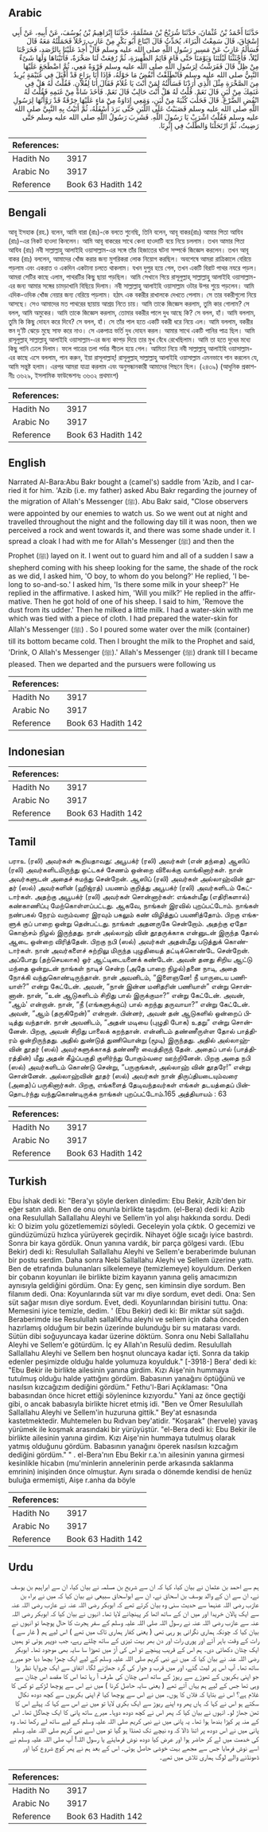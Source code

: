 ## Arabic


<div dir="rtl" lang="ar" style={{fontSize:'larger',backgroundColor:'#f8f9fa',padding:20}}>
حَدَّثَنَا أَحْمَدُ بْنُ عُثْمَانَ، حَدَّثَنَا شُرَيْحُ بْنُ مَسْلَمَةَ، حَدَّثَنَا إِبْرَاهِيمُ بْنُ يُوسُفَ، عَنْ أَبِيهِ، عَنْ أَبِي إِسْحَاقَ، قَالَ سَمِعْتُ الْبَرَاءَ، يُحَدِّثُ قَالَ ابْتَاعَ أَبُو بَكْرٍ مِنْ عَازِبٍ رَحْلاً فَحَمَلْتُهُ مَعَهُ قَالَ فَسَأَلَهُ عَازِبٌ عَنْ مَسِيرِ رَسُولِ اللَّهِ صلى الله عليه وسلم قَالَ أُخِذَ عَلَيْنَا بِالرَّصَدِ، فَخَرَجْنَا لَيْلاً، فَأَحْثَثْنَا لَيْلَتَنَا وَيَوْمَنَا حَتَّى قَامَ قَائِمُ الظَّهِيرَةِ، ثُمَّ رُفِعَتْ لَنَا صَخْرَةٌ، فَأَتَيْنَاهَا وَلَهَا شَىْءٌ مِنْ ظِلٍّ قَالَ فَفَرَشْتُ لِرَسُولِ اللَّهِ صلى الله عليه وسلم فَرْوَةً مَعِي، ثُمَّ اضْطَجَعَ عَلَيْهَا النَّبِيُّ صلى الله عليه وسلم فَانْطَلَقْتُ أَنْفُضُ مَا حَوْلَهُ، فَإِذَا أَنَا بِرَاعٍ قَدْ أَقْبَلَ فِي غُنَيْمَةٍ يُرِيدُ مِنَ الصَّخْرَةِ مِثْلَ الَّذِي أَرَدْنَا فَسَأَلْتُهُ لِمَنْ أَنْتَ يَا غُلاَمُ فَقَالَ أَنَا لِفُلاَنٍ‏.‏ فَقُلْتُ لَهُ هَلْ فِي غَنَمِكَ مِنْ لَبَنٍ قَالَ نَعَمْ‏.‏ قُلْتُ لَهُ هَلْ أَنْتَ حَالِبٌ قَالَ نَعَمْ‏.‏ فَأَخَذَ شَاةً مِنْ غَنَمِهِ فَقُلْتُ لَهُ انْفُضِ الضَّرْعَ‏.‏ قَالَ فَحَلَبَ كُثْبَةً مِنْ لَبَنٍ، وَمَعِي إِدَاوَةٌ مِنْ مَاءٍ عَلَيْهَا خِرْقَةٌ قَدْ رَوَّأْتُهَا لِرَسُولِ اللَّهِ صلى الله عليه وسلم فَصَبَبْتُ عَلَى اللَّبَنِ حَتَّى بَرَدَ أَسْفَلُهُ، ثُمَّ أَتَيْتُ بِهِ النَّبِيَّ صلى الله عليه وسلم فَقُلْتُ اشْرَبْ يَا رَسُولَ اللَّهِ‏.‏ فَشَرِبَ رَسُولُ اللَّهِ صلى الله عليه وسلم حَتَّى رَضِيتُ، ثُمَّ ارْتَحَلْنَا وَالطَّلَبُ فِي إِثْرِنَا‏.‏
</div>
<div style={{backgroundColor:'#f8f9fa',padding:20, marginBottom: 10}}><table> <thead> <tr> <th>References:</th> <th></th> </tr> </thead> <tbody><tr><td>Hadith No</td><td>3917</td></tr><tr><td>Arabic No</td><td>3917</td></tr><tr><td>Reference</td><td>Book 63 Hadith 142</td></tr></tbody></table></div>

## Bengali


<div dir="ltr" lang="bn" style={{fontSize:'larger',backgroundColor:'#f8f9fa',padding:20}}>
আবূ ইসহাক (রহ.) বলেন, আমি বারা (রাঃ)-কে বলতে শুনেছি, তিনি বলেন, আবূ বাকর(রাঃ) আমার পিতা আযিব (রাঃ)-এর নিকট হাওদা কিনলেন। আমি আবূ বাকরের সাথে কেনা হাওদাটি বয়ে নিয়ে চললাম। তখন আমার পিতা আযিব (রাঃ) নবী সাল্লাল্লাহু আলাইহি ওয়াসাল্লাম-এর সঙ্গে তাঁর হিজাতের ঘটনা সম্পর্কে জিজ্ঞেস করলেন। তখন আবূ বাকর (রাঃ) বললেন, আমাদের খোঁজ করার জন্য মুশরিকরা লোক নিয়োগ করছিল। অবশেষে আমরা রাত্রিকালে বেরিয়ে পড়লাম এবং একরাত ও একদিন একটানা চলতে থাকলাম। যখন দুপুর হয়ে গেল, তখন একটি বিরাট পাথর নযরে পড়ল। আমরা সেটির কাছে এলাম, পাথরটির কিছু ছায়া পড়ছিল। আমি সেখানে গিয়ে রাসূলুল্লাহ্ সাল্লাল্লাহু আলাইহি ওয়াসাল্লাম-এর জন্য আমার সঙ্গের চামড়াখানি বিছিয়ে দিলাম। নবী সাল্লাল্লাহু আলাইহি ওয়াসাল্লাম ওটার উপর শুয়ে পড়লেন। আমি এদিক-ওদিক খোঁজ নেয়ার জন্য বেরিয়ে পড়লাম। হঠাৎ এক বকরীর রাখালকে দেখতে পেলাম। সে তার বকরীগুলো নিয়ে আসছে। সেও আমাদের মত পাথরের ছায়ায় আশ্রয় নিতে চায়। আমি তাকে জিজ্ঞেস করলাম, তুমি কার গোলাম? সে বলল, আমি অমুকের। আমি তাকে জিজ্ঞেস করলাম, তোমার বকরীর পালে দুধ আছে কি? সে বলল, হাঁ। আমি বললাম, তুমি কি কিছু দোহন করে দিবে? সে বলল, হাঁ। সে তাঁর পাল হতে একটি বকরী ধরে নিয়ে এল। আমি বললাম, বকরীর স্তন দু’টি ঝেড়ে মুছে সাফ করে নাও। সে একপাত্র ভর্তি দুধ দোহন করল। আমার সাথে একটি পানির পাত্র ছিল। আমি রাসূলুল্লাহ্ সাল্লাল্লাহু আলাইহি ওয়াসাল্লাম-এর জন্য কাপড় দিয়ে তার মুখ বেঁধে রেখেছিলাম। আমি তা হতে দুধের মধ্যে কিছু পানি ঢেলে দিলাম। ফলে পাত্রের তলা পর্যন্ত শীতল হয়ে গেল। আমিতা নিয়ে নবী সাল্লাল্লাহু আলাইহি ওয়াসাল্লাম-এর কাছে এসে বললাম, পান করুন, ইয়া রাসূলাল্লাহ্! রাসূলুল্লাহ্ সাল্লাল্লাহু আলাইহি ওয়াসাল্লাম এমনভাবে পান করলেন যে, আমি সন্তুষ্ট হলাম। এরপর আমরা যাত্রা করলাম এবং অনুসন্ধানকারী আমাদের পিছনে ছিল। (২৪৩৯) (আধুনিক প্রকাশনীঃ ৩৬২৯, ইসলামিক ফাউন্ডেশনঃ ৩৬৩২ প্রথমাংশ)
</div>
<div style={{backgroundColor:'#f8f9fa',padding:20, marginBottom: 10}}><table> <thead> <tr> <th>References:</th> <th></th> </tr> </thead> <tbody><tr><td>Hadith No</td><td>3917</td></tr><tr><td>Arabic No</td><td>3917</td></tr><tr><td>Reference</td><td>Book 63 Hadith 142</td></tr></tbody></table></div>

## English


<div dir="ltr" lang="en" style={{fontSize:'larger',backgroundColor:'#f8f9fa',padding:20}}>
Narrated Al-Bara:Abu Bakr bought a (camel's) saddle from 'Azib, and I carried it for him. 'Azib (i.e. my father) asked Abu Bakr regarding the journey of the migration of Allah's Messenger (ﷺ). Abu Bakr said, "Close observers were appointed by our enemies to watch us. So we went out at night and travelled throughout the night and the following day till it was noon, then we perceived a rock and went towards it, and there was some shade under it. I spread a cloak I had with me for Allah's Messenger (ﷺ) and then the Prophet (ﷺ) layed on it. I went out to guard him and all of a sudden I saw a shepherd coming with his sheep looking for the same, the shade of the rock as we did, I asked him, 'O boy, to whom do you belong?' He replied, 'I belong to so-and-so.' I asked him, 'Is there some milk in your sheep?' He replied in the affirmative. I asked him, 'Will you milk?' He replied in the affirmative. Then he got hold of one of his sheep. I said to him, 'Remove the dust from its udder.' Then he milked a little milk. I had a water-skin with me which was tied with a piece of cloth. I had prepared the water-skin for Allah's Messenger (ﷺ) . So I poured some water over the milk (container) till its bottom became cold. Then I brought the milk to the Prophet and said, 'Drink, O Allah's Messenger (ﷺ).' Allah's Messenger (ﷺ) drank till I became pleased. Then we departed and the pursuers were following us
</div>
<div style={{backgroundColor:'#f8f9fa',padding:20, marginBottom: 10}}><table> <thead> <tr> <th>References:</th> <th></th> </tr> </thead> <tbody><tr><td>Hadith No</td><td>3917</td></tr><tr><td>Arabic No</td><td>3917</td></tr><tr><td>Reference</td><td>Book 63 Hadith 142</td></tr></tbody></table></div>

## Indonesian


<div dir="ltr" lang="id" style={{fontSize:'larger',backgroundColor:'#f8f9fa',padding:20}}>

</div>
<div style={{backgroundColor:'#f8f9fa',padding:20, marginBottom: 10}}><table> <thead> <tr> <th>References:</th> <th></th> </tr> </thead> <tbody><tr><td>Hadith No</td><td>3917</td></tr><tr><td>Arabic No</td><td>3917</td></tr><tr><td>Reference</td><td>Book 63 Hadith 142</td></tr></tbody></table></div>

## Tamil


<div dir="ltr" lang="ta" style={{fontSize:'larger',backgroundColor:'#f8f9fa',padding:20}}>
பராஉ (ரலி) அவர்கள் கூறியதாவது: அபூபக்ர் (ரலி) அவர்கள் (என் தந்தை) ஆஸிப் (ரலி) அவர்களிடமிருந்து ஒட்டகச் சேணம் ஒன்றை விலைக்கு வாங்கினார்கள். நான் அவர்களுடன் அதைச் சுமந்து சென்றேன். ஆஸிப் (ரலி) அவர்கள் அல்லாஹ்வின் தூதர் (ஸல்) அவர்களின் (ஹிஜ்ரத்) பயணம் குறித்து அபூபக்ர் (ரலி) அவர்களிடம் கேட்டார்கள். அதற்கு அபூபக்ர் (ரலி) அவர்கள் சொன்னார்கள்: எங்கள்மீது (எதிரிகளால்) கண்காணிப்பு மேற்கொள்ளப்பட்டது. ஆகவே, நாங்கள் இரவில் புறப்பட்டோம். நாங்கள் நண்பகல் நேரம் வரும்வரை இரவும் பகலும் கண் விழித்துப் பயணித்தோம். பிறகு எங்களுக் குப் பாறை ஒன்று தென்பட்டது. நாங்கள் அதனருகே சென்றோம். அதற்கு ஏதோ கொஞ்சம் நிழல் இருந்தது. நான் அல்லாஹ் வின் தூதருக்காக என்னுடன் இருந்த தோல் ஆடை ஒன்றை விரித்தேன். பிறகு நபி (ஸல்) அவர்கள் அதன்மீது படுத்துக் கொண்டார்கள். நான் அவர்களைச் சுற்றிலு மிருந்த புழுதியைத் தட்டிக்கொண்டே சென்றேன். அப்போது (தற்செயலாக) ஓர் ஆட்டிடையனைக் கண்டேன். அவன் தனது சிறிய ஆட்டு மந்தை ஒன்றுடன் நாங்கள் நாடிச் சென்ற (அதே பாறை நிழல்)தனை நாடி, அதை நோக்கி வந்துகொண்டிருந்தான். நான் அவனிடம், “இளைஞனே! நீ யாருடைய பணியாள்?” என்று கேட்டேன். அவன், “நான் இன்ன மனிதரின் பணியாள்” என்று சொன்னான். நான், “உன் ஆடுகளிடம் சிறிது பால் இருக்குமா?” என்று கேட்டேன். அவன், “ஆம்' என்றான். நான், “நீ (எங்களுக்குப்) பால் கறந்து தருவாயா?” என்று கேட்டேன். அவன், “ஆம் (தருகிறேன்)” என்றான். பின்னர், அவன் தன் ஆடுகளில் ஒன்றைப் பிடித்து வந்தான். நான் அவனிடம், “அதன் மடியை (புழுதி போக) உதறு” என்று சொன்னேன். பிறகு, அவன் சிறிது பாலைக் கறந்தான். என்னிடம் தண்ணீருள்ள தோல் பாத்திரம் ஒன்றிருந்தது. அதில் துண்டுத் துணியொன்று (மூடி) இருந்தது. அதில் அல்லாஹ்வின் தூதர் (ஸல்) அவர்களுக்காகத் தண்ணீர் வைத்திருந் தேன். அதைப் பால் (பாத்திரத்தின்) மீது அதன் கீழ்ப்பகுதி குளிர்ந்து போகும்வரை ஊற்றினேன். பிறகு அதை நபி (ஸல்) அவர்களிடம் கொண்டு சென்று, “பருகுங்கள், அல்லாஹ் வின் தூதரே!” என்று சொன்னேன். அல்லாஹ்வின் தூதர் (ஸல்) அவர்கள் நான் திருப்தியடையும்வரை (அதை)ப் பருகினார்கள். பிறகு, எங்களைத் தேடிவந்தவர்கள் எங்கள் தடயத்தைப் பின்தொடர்ந்து வந்துகொண்டிருக்க நாங்கள் புறப்பட்டோம்.165 அத்தியாயம் : 63
</div>
<div style={{backgroundColor:'#f8f9fa',padding:20, marginBottom: 10}}><table> <thead> <tr> <th>References:</th> <th></th> </tr> </thead> <tbody><tr><td>Hadith No</td><td>3917</td></tr><tr><td>Arabic No</td><td>3917</td></tr><tr><td>Reference</td><td>Book 63 Hadith 142</td></tr></tbody></table></div>

## Turkish


<div dir="ltr" lang="tr" style={{fontSize:'larger',backgroundColor:'#f8f9fa',padding:20}}>
Ebu İshak dedi ki: "Bera'yı şöyle derken dinledim: Ebu Bekir, Azib'den bir eğer satın aldı. Ben de onu onunla birlikte taşıdım. (el-Bera) dedi ki: Azib ona Resulullah Sallallahu Aleyhi ve Sellem'in yol alışı hakkında sordu. Dedi ki: O bizim yolu gözetlememizi söyledi. Geceleyin yola çıktık. O gecemizi ve gündüzümüzü hızlıca yürüyerek geçirdik. Nihayet öğle sıcağı iyice bastırdı. Sonra bir kaya gördük. Onun yanına vardık, bir parça gölgesi vardı. (Ebu Bekir) dedi ki: Resulullah Sallallahu Aleyhi ve Sellem'e beraberimde bulunan bir postu serdim. Daha sonra Nebi Sallallahu Aleyhi ve Sellem üzerine yattı. Ben de etrafında bulunanları silkelemeye (temizlemeye) koyuldum. Derken bir çobanın koyunları ile birlikte bizim kayanın yanına geliş amacımızın aynısıyla geldiğini gördüm. Ona: Ey genç, sen kiminsin diye sordum. Ben filanım dedi. Ona: Koyunlarında süt var mı diye sordum, evet dedi. Ona: Sen süt sağar mısın diye sordum. Evet, dedi. Koyunlarından birisini tuttu. Ona: Memesini iyice temizle, dedim. ' (Ebu Bekir) dedi ki: Bir miktar süt sağdı. Beraberimde ise Resulullah sallall€ıhu aleyhi ve sellem için daha önceden hazırlamış olduğum bir bezin üzerinde bulunduğu bir su matarası vardı. Sütün dibi soğuyuncaya kadar üzerine döktüm. Sonra onu Nebi Sallallahu Aleyhi ve Sellem'e götürdüm. İç ey Allah'ın Resulü dedim. ResuluIlah Sallallahu Aleyhi ve Sellem ben hoşnut oluncaya kadar içti. Sonra da takip edenler peşimizde olduğu halde yolumuza koyulduk." [-3918-] Bera’ dedi ki: "Ebu Bekir ile birlikte ailesinin yanına girdim. Kızı Aişe'nin hummaya tutulmuş olduğu halde yattığını gördüm. Babasının yanağını öptüğünü ve nasılsın kızcağızım dediğini gördüm." Fethu'l-Bari Açıklaması: "Ona babasından önce hicret ettiği söylenince kızıyordu." Yani az önce geçtiği gibi, o ancak babasıyla birlikte hicret etmiş idi. "Ben ve Ömer Resulullah Sallallahu Aleyhi ve Sellem'in huzuruna gittik." Bey'at esnasında kastetmektedir. Muhtemelen bu Rıdvan bey'atidir. "Koşarak" (hervele) yavaş yürümek ile koşmak arasındaki bir yürüyüştür. "el-Bera dedi ki: Ebu Bekir ile birlikte ailesinin yanına girdim. Kızı Aişe'nin hummaya tutulmuş olarak yatmış olduğunu gördüm. Babasının yanağını öperek nasılsın kızcağım dediğini gördüm." " . el-Bera'nın Ebu Bekir r.a.'ın ailesinin yanına girmesi kesinlikle hicabın (mu'minlerin annelerinin perde arkasında saklanma emrinin) inişinden önce olmuştur. Aynı sırada o dönemde kendisi de henüz buluğa ermemişti, Aişe r.anha da böyle
</div>
<div style={{backgroundColor:'#f8f9fa',padding:20, marginBottom: 10}}><table> <thead> <tr> <th>References:</th> <th></th> </tr> </thead> <tbody><tr><td>Hadith No</td><td>3917</td></tr><tr><td>Arabic No</td><td>3917</td></tr><tr><td>Reference</td><td>Book 63 Hadith 142</td></tr></tbody></table></div>

## Urdu


<div dir="rtl" lang="ur" style={{fontSize:'larger',backgroundColor:'#f8f9fa',padding:20}}>
ہم سے احمد بن عثمان نے بیان کیا، کہا کہ ان سے شریح بن مسلمہ نے بیان کیا، ان سے ابراہیم بن یوسف نے، ان سے ان کے والد یوسف بن اسحاق نے، ان سے ابواسحاق سبیعی نے بیان کیا کہ میں نے براء بن عازب رضی اللہ عنہما سے حدیث سنی وہ بیان کرتے تھے کہ ابوبکر رضی اللہ عنہ نے عازب رضی اللہ عنہ سے ایک پالان خریدا اور میں ان کے ساتھ اٹھا کر پہنچانے لایا تھا۔ انہوں نے بیان کیا کہ ابوبکر رضی اللہ عنہ سے عازب رضی اللہ عنہ نے رسول اللہ صلی اللہ علیہ وسلم کے سفر ہجرت کا حال پوچھا تو انہوں نے بیان کیا کہ چونکہ ہماری نگرانی ہو رہی تھی ( یعنی کفار ہماری تاک میں تھے ) اس لیے ہم ( غار سے ) رات کے وقت باہر آئے اور پوری رات اور دن بھر بہت تیزی کے ساتھ چلتے رہے، جب دوپہر ہوئی تو ہمیں ایک چٹان دکھائی دی۔ ہم اس کے قریب پہنچے تو اس کی آڑ میں تھوڑا سا سایہ بھی موجود تھا۔ ابوبکر رضی اللہ عنہ نے بیان کیا کہ میں نے نبی کریم صلی اللہ علیہ وسلم کے لیے ایک چمڑا بچھا دیا جو میرے ساتھ تھا۔ آپ اس پر لیٹ گئے، اور میں قرب و جوار کی گرد جھاڑنے لگا۔ اتفاق سے ایک چرواہا نظر پڑا جو اپنی بکریوں کے تھوڑے سے ریوڑ کے ساتھ اسی چٹان کی طرف آ رہا تھا اس کا مقصد اس چٹان سے وہی تھا جس کے لیے ہم یہاں آئے تھے ( یعنی سایہ حاصل کرنا ) میں نے اس سے پوچھا لڑکے تو کس کا غلام ہے؟ اس نے بتایا کہ فلاں کا ہوں۔ میں نے اس سے پوچھا کیا تم اپنی بکریوں سے کچھ دودھ نکال سکتے ہو اس نے کہا کہ ہاں پھر وہ اپنے ریوڑ سے ایک بکری لایا تو میں نے اس سے کہا کہ پہلے اس کا تھن جھاڑ لو۔ انہوں نے بیان کیا کہ پھر اس نے کچھ دودھ دوہا۔ میرے ساتھ پانی کا ایک چھاگل تھا۔ اس کے منہ پر کپڑا بندھا ہوا تھا۔ یہ پانی میں نے نبی کریم صلی اللہ علیہ وسلم کے لیے ساتھ لے رکھا تھا۔ وہ پانی میں نے اس دودھ پر اتنا ڈالا کہ وہ نیچے تک ٹھنڈا ہو گیا تو میں اسے نبی کریم صلی اللہ علیہ وسلم کی خدمت میں لے کر حاضر ہوا اور عرض کیا دودھ نوش فرمایئے یا رسول اللہ! آپ صلی اللہ علیہ وسلم نے اسے نوش فرمایا جس سے مجھے بہت خوشی حاصل ہوئی۔ اس کے بعد ہم نے پھر کوچ شروع کیا اور ڈھونڈنے والے لوگ ہماری تلاش میں تھے۔
</div>
<div style={{backgroundColor:'#f8f9fa',padding:20, marginBottom: 10}}><table> <thead> <tr> <th>References:</th> <th></th> </tr> </thead> <tbody><tr><td>Hadith No</td><td>3917</td></tr><tr><td>Arabic No</td><td>3917</td></tr><tr><td>Reference</td><td>Book 63 Hadith 142</td></tr></tbody></table></div>